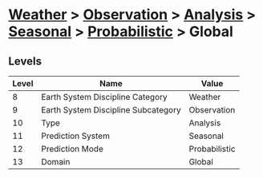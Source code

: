 # [Weather](../../../../..) > [Observation](../../../..) > [Analysis](../../..) > [Seasonal](../..) > [Probabilistic](..) > Global

## Levels

| Level | Name | Value |
|-----|-----|-----|
| 8 | Earth System Discipline Category | Weather |
| 9 | Earth System Discipline Subcategory | Observation |
| 10 | Type | Analysis |
| 11 | Prediction System | Seasonal |
| 12 | Prediction Mode | Probabilistic |
| 13 | Domain | Global |
